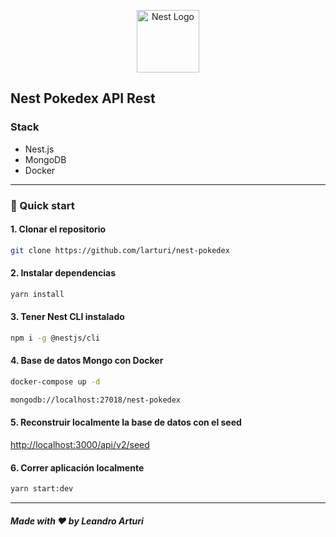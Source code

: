 <p align="center">
  <a href="http://nestjs.com/" target="blank"><img src="https://nestjs.com/img/logo-small.svg" width="100" alt="Nest Logo" /></a>
</p>

## Nest Pokedex API Rest

### Stack

* Nest.js
* MongoDB
* Docker

<hr />
  
### 🚀 Quick start

#### 1. Clonar el repositorio

```bash
git clone https://github.com/larturi/nest-pokedex
```

#### 2. Instalar dependencias

```bash
yarn install
```

#### 3. Tener Nest CLI instalado

```bash
npm i -g @nestjs/cli
```

#### 4. Base de datos Mongo con Docker

```bash
docker-compose up -d
```

```bash
mongodb://localhost:27018/nest-pokedex
```

#### 5. Reconstruir localmente la base de datos con el seed

[http://localhost:3000/api/v2/seed](http://localhost:3000/api/v2/seed)

#### 6. Correr aplicación localmente

```bash
yarn start:dev
```

---

##### Made with ❤️ by Leandro Arturi
